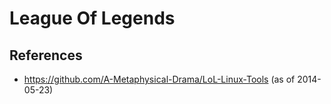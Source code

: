 League Of Legends
=================


References
----------

- https://github.com/A-Metaphysical-Drama/LoL-Linux-Tools (as of 2014-05-23)

